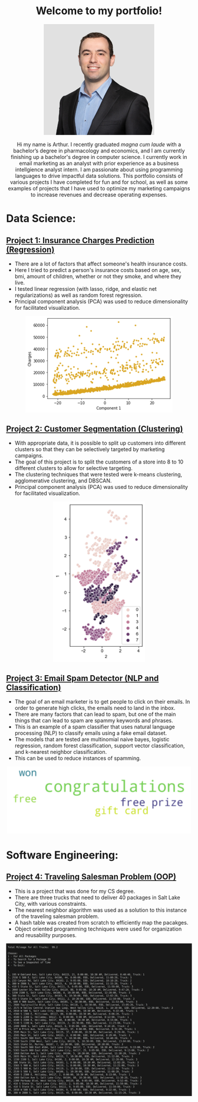 <h1 align="center">
  <b>Welcome to my portfolio!</b>  
</h1>


<p align="center">
<img src="images/Arthur-Headshot.jpeg" width="300" alt="headshot">
</p>


<p align="center">
Hi my name is Arthur. I recently graduated <em>magna cum laude</em> with a bachelor’s degree in pharmacology and economics, and I am currently finishing up a bachelor's degree in computer science.  I currently work in email marketing as an analyst with prior experience as a business intellgience analyst intern. I am passionate about using programming languages to drive impactful data solutions. This portfolio consists of various projects I have completed for fun and for school, as well as some examples of projects that I have used to optimize my marketing campaigns to increase revenues and decrease operating expenses.
</p>

# Data Science:

## [Project 1: Insurance Charges Prediction (Regression)](https://github.com/ArthurSarkissyan/Insurance-Charges-Prediction/blob/main/Insurance%20Charges%20Prediction%20(Regression).ipynb)
- There are a lot of factors that affect someone's health insurance costs.
- Here I tried to predict a person's insurance costs based on age, sex, bmi, amount of children, whether or not they smoke, and where they live.
- I tested linear regression (with lasso, ridge, and elastic net regularizations) as well as random forest regression. 
- Principal component analysis (PCA) was used to reduce dimensionality for facilitated visualization.

<p align="center">
<img src="images/regression.png" width="400" alt="regression">
</p>

## [Project 2: Customer Segmentation (Clustering)](https://github.com/ArthurSarkissyan/Customer-Segmentation/blob/main/Customer%20Segmentation%20(Clustering).ipynb)
- With appropriate data, it is possible to split up customers into different clusters so that they can be selectively targeted by marketing campaigns.
- The goal of this project is to split the customers of a store into 8 to 10 different clusters to allow for selective targeting.
- The clustering techniques that were tested were k-means clustering, agglomerative clustering, and DBSCAN.
- Principal component analysis (PCA) was used to reduce dimensionality for facilitated visualization.

<p align="center">
<img src="images/cluster.png" width="250" alt="clusters">
</p>

## [Project 3: Email Spam Detector (NLP and Classification)](https://github.com/ArthurSarkissyan/Email-Spam-Classifier-Example/blob/main/Email%20Spam%20Classifier%20Example.ipynb)
- The goal of an email marketer is to get people to click on their emails.  In order to generate high clicks, the emails need to land in the inbox.
- There are many factors that can lead to spam, but one of the main things that can lead to spam are spammy keywords and phrases.
- This is an example of a spam classifier that uses natural language processing (NLP) to classify emails using a fake email dataset. 
- The models that are tested are multinomial naive bayes, logistic regression, random forest classification, support vector classification, and k-nearest neighbor classification.
- This can be used to reduce instances of spamming.

<p align="center">
<img src="images/spamwords.png" width="500" alt="spam">
</p>

# Software Engineering:

## [Project 4: Traveling Salesman Problem (OOP)](https://github.com/ArthurSarkissyan/SLC-WGUPS)
- This is a project that was done for my CS degree.
- There are three trucks that need to deliver 40 packages in Salt Lake City, with various constraints.
- The nearest neighbor algorithm was used as a solution to this instance of the traveling salesman problem.
- A hash table was created from scratch to efficiently map the pacakges.
- Object oriented programming techniques were used for organization and reusability purposes.

<p align="center">
<img src="images/dsaii-output.png" width="600" alt="spam">
</p>
